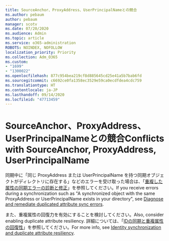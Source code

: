 ```yaml
---
title: SourceAnchor、ProxyAddress、UserPrincipalNameとの競合
ms.author: pebaum
author: pebaum
manager: scotv
ms.date: 07/20/2020
ms.audience: Admin
ms.topic: article
ms.service: o365-administration
ROBOTS: NOINDEX, NOFOLLOW
localization_priority: Priority
ms.collection: Adm_O365
ms.custom:
- "1699"
- "1300022"
ms.openlocfilehash: 877c954bea219cf8d885645cd25e41a5b7bab6fd
ms.sourcegitcommit: c6692ce0fa1358ec3529e59ca0ecdfdea4cdc759
ms.translationtype: HT
ms.contentlocale: ja-JP
ms.lasthandoff: 09/14/2020
ms.locfileid: "47713459"
---
```

# <a name="conflicts-with-sourceanchor-proxyaddress-userprincipalname"></a><span data-ttu-id="0ffe7-102">SourceAnchor、ProxyAddress、UserPrincipalNameとの競合</span><span class="sxs-lookup"><span data-stu-id="0ffe7-102">Conflicts with SourceAnchor, ProxyAddress, UserPrincipalName</span></span>

<span data-ttu-id="0ffe7-103">同期中に「同じ ProxyAddress または UserPrincipalName を持つ同期オブジェクトがディレクトリに存在する」などのエラーを受け取った場合は、「[重複した属性の同期エラーの診断と修正](https://docs.microsoft.com/azure/active-directory/hybrid/how-to-connect-health-diagnose-sync-errors)」を参照してください。</span><span class="sxs-lookup"><span data-stu-id="0ffe7-103">If you receive errors during a synchronization such as "A synchronized object with the same ProxyAddress or UserPrincipalName exists in your directory", see [Diagnose and remediate duplicated attribute sync errors](https://docs.microsoft.com/azure/active-directory/hybrid/how-to-connect-health-diagnose-sync-errors).</span></span>

<span data-ttu-id="0ffe7-104">また、重複属性の回復力を有効にすることを検討してください。</span><span class="sxs-lookup"><span data-stu-id="0ffe7-104">Also, consider enabling duplicate attribute resiliency.</span></span> <span data-ttu-id="0ffe7-105">詳細については、「[IDの同期と重複属性の回復性](https://aka.ms/duplicateattributeresiliency)」を参照してください。</span><span class="sxs-lookup"><span data-stu-id="0ffe7-105">For more info, see [Identity synchronization and duplicate attribute resiliency](https://aka.ms/duplicateattributeresiliency).</span></span>